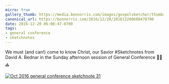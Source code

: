```yaml
---
micro: true
gallery_thumb: https://media.bennorris.com/images/gospelsketcher/thumbs/oct-16-5-bednar.jpg
canonical_url: https://bennorris.com/2016/12/20/201612200608470700
date: 2016-12-20 06:08:47-0700
tags:
- general conference
- sketchnotes
---
```


We must (and can!) come to know Christ, our Savior
#Sketchnotes from David A. Bednar in the Sunday afternoon session of General Conference ✍🏼⛪️

[![Oct 2016 general conference sketchnote 31](https://media.bennorris.com/images/gospelsketcher/general-conference/oct-2016/oct-16-5-bednar.jpg)](https://media.bennorris.com/images/gospelsketcher/general-conference/oct-2016/oct-16-5-bednar.jpg)